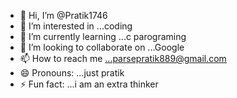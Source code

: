 - 👋 Hi, I’m @Pratik1746
- 👀 I’m interested in ...coding
- 🌱 I’m currently learning ...c parograming
- 💞️ I’m looking to collaborate on ...Google 
- 📫 How to reach me ...parsepratik889@gmail.com
- 😄 Pronouns: ...just pratik 
- ⚡ Fun fact: ...i am an extra thinker

<!---
Pratik1746/Pratik1746 is a ✨ special ✨ repository because its `README.md` (this file) appears on your GitHub profile.
You can click the Preview link to take a look at your changes.
--->

